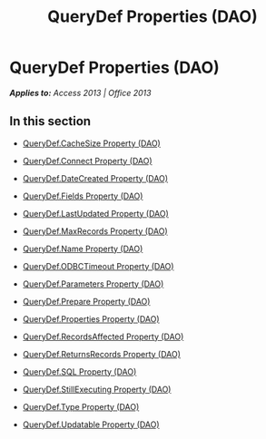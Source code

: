 ﻿---
title: QueryDef Properties (DAO)
TOCTitle: Properties
ms:assetid: 6b5687aa-1a67-4c3a-b9b4-ae90ada81326
ms:mtpsurl: https://msdn.microsoft.com/en-us/library/Dn142365(v=office.15)
ms:contentKeyID: 52072842
ms.date: 09/18/2015
mtps_version: v=office.15
---

# QueryDef Properties (DAO)


_**Applies to:** Access 2013 | Office 2013_

## In this section

  - [QueryDef.CacheSize Property (DAO)](querydef-cachesize-property-dao.md)

  - [QueryDef.Connect Property (DAO)](querydef-connect-property-dao.md)

  - [QueryDef.DateCreated Property (DAO)](querydef-datecreated-property-dao.md)

  - [QueryDef.Fields Property (DAO)](querydef-fields-property-dao.md)

  - [QueryDef.LastUpdated Property (DAO)](querydef-lastupdated-property-dao.md)

  - [QueryDef.MaxRecords Property (DAO)](querydef-maxrecords-property-dao.md)

  - [QueryDef.Name Property (DAO)](querydef-name-property-dao.md)

  - [QueryDef.ODBCTimeout Property (DAO)](querydef-odbctimeout-property-dao.md)

  - [QueryDef.Parameters Property (DAO)](querydef-parameters-property-dao.md)

  - [QueryDef.Prepare Property (DAO)](querydef-prepare-property-dao.md)

  - [QueryDef.Properties Property (DAO)](querydef-properties-property-dao.md)

  - [QueryDef.RecordsAffected Property (DAO)](querydef-recordsaffected-property-dao.md)

  - [QueryDef.ReturnsRecords Property (DAO)](querydef-returnsrecords-property-dao.md)

  - [QueryDef.SQL Property (DAO)](querydef-sql-property-dao.md)

  - [QueryDef.StillExecuting Property (DAO)](querydef-stillexecuting-property-dao.md)

  - [QueryDef.Type Property (DAO)](querydef-type-property-dao.md)

  - [QueryDef.Updatable Property (DAO)](querydef-updatable-property-dao.md)

